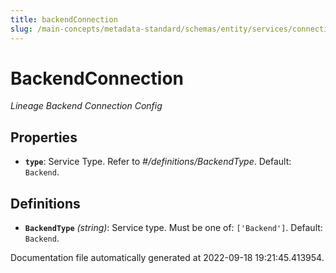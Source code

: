 ```yaml
---
title: backendConnection
slug: /main-concepts/metadata-standard/schemas/entity/services/connections/pipeline/backendconnection
---
```


# BackendConnection

*Lineage Backend Connection Config*

## Properties

- **`type`**: Service Type. Refer to *#/definitions/BackendType*. Default: `Backend`.
## Definitions

- **`BackendType`** *(string)*: Service type. Must be one of: `['Backend']`. Default: `Backend`.


Documentation file automatically generated at 2022-09-18 19:21:45.413954.
